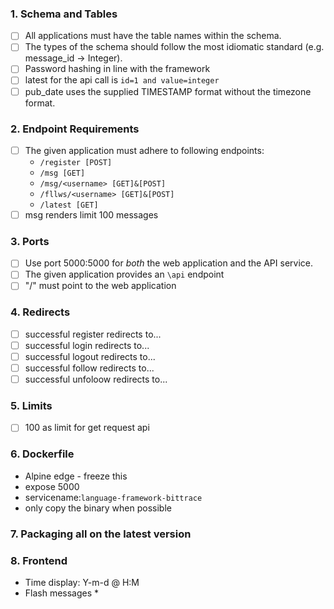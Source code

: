 
### 1. Schema and Tables
- [ ] All applications must have the table names within the schema.
- [ ] The types of the schema should follow the most idiomatic standard (e.g. message_id -> Integer).
- [ ] Password hashing in line with the framework
- [ ] latest for the api call is `id=1 and value=integer`
- [ ] pub_date uses the supplied TIMESTAMP format without the timezone format.

### 2. Endpoint Requirements 
- [ ]  The given application must adhere to following endpoints:
   * `/register [POST]`
   * `/msg [GET]`
   * `/msg/<username> [GET]&[POST]`
   * `/fllws/<username> [GET]&[POST]`
   * `/latest [GET]`
- [ ] msg renders limit 100 messages

### 3. Ports 
- [ ] Use port 5000:5000 for _both_ the web application and the API service.
- [ ] The given application provides an `\api` endpoint
- [ ] "/" must point to the web application

### 4. Redirects
- [ ] successful register redirects to...
- [ ] successful login redirects to...
- [ ] successful logout redirects to...
- [ ] successful follow redirects to...
- [ ] successful unfoloow redirects to...

### 5. Limits 
- [ ] 100 as limit for get request api


### 6. Dockerfile
* Alpine edge - freeze this
* expose 5000
* servicename:`language-framework-bittrace`
* only copy the binary when possible


### 7. Packaging all on the latest version


### 8. Frontend

- Time display: Y-m-d @ H:M
- Flash messages
  * 

